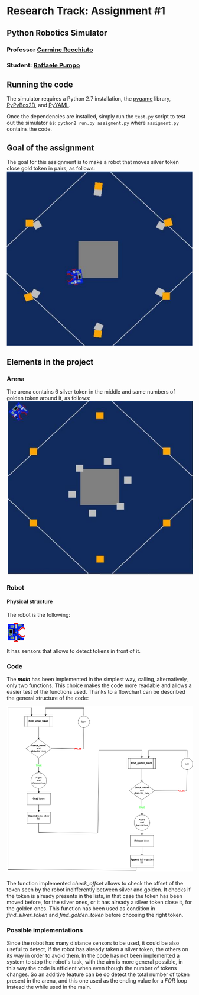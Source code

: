 # Research Track: Assignment #1
## Python Robotics Simulator
### Professor [Carmine Recchiuto](https://github.com/CarmineD8)
### Student: [Raffaele Pumpo](https://github.com/RaffaelePumpo)

## Running the code 

The simulator requires a Python 2.7 installation, the [pygame](http://pygame.org/) library, [PyPyBox2D](https://pypi.python.org/pypi/pypybox2d/2.1-r331), and [PyYAML](https://pypi.python.org/pypi/PyYAML/).

Once the dependencies are installed, simply run the `test.py` script to test out the simulator as: `python2 run.py assigment.py` where `assigment.py` contains the code.

## Goal of the assignment
The goal for this assignment is to make a robot that moves silver token close gold token in pairs, as follows:
![Final_position](Final_position.png)

## Elements in the project
### Arena
The arena contains 6 silver token in the middle and same numbers of golden token around it, as follows:
![Initial_position](Initial_position.png)

### Robot
#### Physical structure
The robot is the following:

![robot](robot.png)

It has sensors that allows to detect tokens in front of it.


### Code

The  __*main*__    has been implemented in the simplest way, calling, alternatively, only two functions. This choice makes the code more readable and allows a easier test of the functions used.
Thanks to a flowchart can be described the general structure of the code:

![Flowchart](Flowchart.png)

#### 
The function implemented *check_offset* allows to check the offset of the token seen by the robot indifferently between silver and golden. It checks if the token is already presents in the lists, in that case the token has been moved before, for the silver ones, or it has already a silver token close it, for the golden ones.
This function has been used as condition in *find_silver_token* and *find_golden_token* before choosing the right token.


### Possible implementations
Since the robot has many distance sensors to be used, it could be also useful to detect, if the robot has already taken a silver token, the others on its way in order to avoid them. 
In the code has not been implemented a system  to stop the robot's task, with the aim is more general possible, in this way the code is efficient when even though the number of tokens changes.
 So an additive feature can be do detect the total number of token present in the arena, and this one used as the ending value for a *FOR* loop instead the while used in the main.

